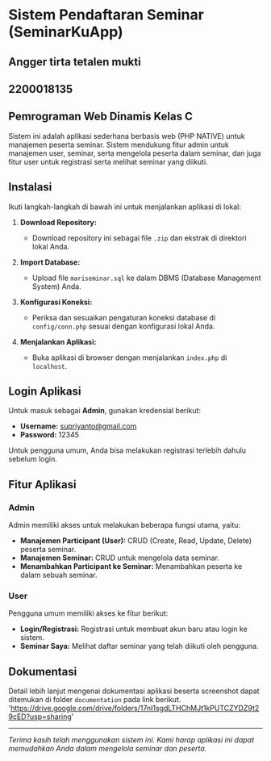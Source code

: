 # Sistem Pendaftaran Seminar (SeminarKuApp)

## Angger tirta tetalen mukti
## 2200018135
## Pemrograman Web Dinamis Kelas C
Sistem ini adalah aplikasi sederhana berbasis web (PHP NATIVE) untuk manajemen peserta seminar. Sistem mendukung fitur admin untuk manajemen user, seminar, serta mengelola peserta dalam seminar, dan juga fitur user untuk registrasi serta melihat seminar yang diikuti.

## Instalasi

Ikuti langkah-langkah di bawah ini untuk menjalankan aplikasi di lokal:

1. **Download Repository:**
   - Download repository ini sebagai file `.zip` dan ekstrak di direktori lokal Anda.

2. **Import Database:**
   - Upload file `mariseminar.sql` ke dalam DBMS (Database Management System) Anda.

3. **Konfigurasi Koneksi:**
   - Periksa dan sesuaikan pengaturan koneksi database di `config/conn.php` sesuai dengan konfigurasi lokal Anda.

4. **Menjalankan Aplikasi:**
   - Buka aplikasi di browser dengan menjalankan `index.php` di `localhost`.

## Login Aplikasi

Untuk masuk sebagai **Admin**, gunakan kredensial berikut:
- **Username:** supriyanto@gmail.com
- **Password:** 12345

Untuk pengguna umum, Anda bisa melakukan registrasi terlebih dahulu sebelum login.

## Fitur Aplikasi

### Admin
Admin memiliki akses untuk melakukan beberapa fungsi utama, yaitu:
- **Manajemen Participant (User):** CRUD (Create, Read, Update, Delete) peserta seminar.
- **Manajemen Seminar:** CRUD untuk mengelola data seminar.
- **Menambahkan Participant ke Seminar:** Menambahkan peserta ke dalam sebuah seminar.

### User
Pengguna umum memiliki akses ke fitur berikut:
- **Login/Registrasi:** Registrasi untuk membuat akun baru atau login ke sistem.
- **Seminar Saya:** Melihat daftar seminar yang telah diikuti oleh pengguna.

## Dokumentasi

Detail lebih lanjut mengenai dokumentasi aplikasi beserta screenshot dapat ditemukan di folder `documentation` pada link berikut.
'https://drive.google.com/drive/folders/17nI1sgdLTHChMJt1kPUTCZYDZ9t29cED?usp=sharing'

---

*Terima kasih telah menggunakan sistem ini. Kami harap aplikasi ini dapat memudahkan Anda dalam mengelola seminar dan peserta.*

